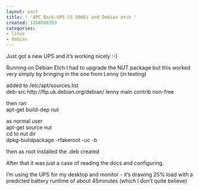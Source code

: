 ```yaml
---
layout: post
title: ! 'APC Back-UPS CS 500Ei and Debian etch '
created: 1200586353
categories:
- linux
- debian
---
```

Just got a new UPS and it’s working nicely :-) 
<div class="post-entry">
<p>
Running on Debian Etch I had to upgrade the NUT package but this
worked very simply by bringing in the one from Lenny (in testing)
</p>
<p>
added to /etc/apt/sources.list<br />
deb-src http://ftp.uk.debian.org/debian/ lenny main contrib non-free
</p>
<p>
then ran<br />
apt-get build-dep nut
</p>
<p>
as normal user<br />
apt-get source nut<br />
cd to nut dir<br />
dpkg-buildpackage -rfakeroot -uc -b
</p>
<p>
then as root installed the .deb created 
</p>
<p>
After that it was just a case of reading the docs and configuring.
</p>
<p>
I’m using the UPS for my desktop and monitor - it’s drawing 25% load
with a predicted battery runtime of about 45minutes (which I don’t
quite believe)
</p>
</div>
